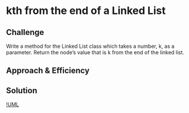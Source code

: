 # kth from the end of a Linked List
<!-- Short summary or background information -->


## Challenge
<!-- Description of the challenge -->
Write a method for the Linked List class which takes a number, k, as a parameter. Return the node’s value that is k from the end of the linked list. 

## Approach & Efficiency
<!-- What approach did you take? Why? What is the Big O space/time for this approach? -->


## Solution
[!UML]()
